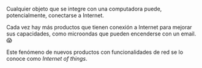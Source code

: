 Cualquier objeto que se integre con una computadora puede, potencialmente, conectarse a Internet. 

Cada vez hay más productos que tienen conexión a Internet para mejorar sus capacidades, como microondas que pueden encenderse con un email. :scream:

Este fenómeno de nuevos productos con funcionalidades de red se lo conoce como _Internet of things_.
